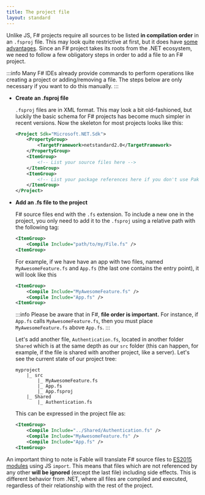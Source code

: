 ```yaml
---
title: The project file
layout: standard
---
```


Unlike JS, F# projects require all sources to be listed **in compilation order** in an `.fsproj` file. This may look quite restrictive at first, but it does have [some advantages](https://fsharpforfunandprofit.com/posts/cyclic-dependencies/).
Since an F# project takes its roots from the .NET ecosystem, we need to follow a few obligatory steps in order to add a file to an F# project.

:::info
Many F# IDEs already provide commands to perform operations like creating a project or adding/removing a file. The steps below are only necessary if you want to do this manually.
:::

<ul class="textual-steps">
<li>

**Create an .fsproj file**

`.fsproj` files are in XML format. This may look a bit old-fashioned, but luckily the basic schema for F# projects has become much simpler in recent versions. Now the skeleton for most projects looks like this:

```xml
<Project Sdk="Microsoft.NET.Sdk">
    <PropertyGroup>
        <TargetFramework>netstandard2.0</TargetFramework>
    </PropertyGroup>
    <ItemGroup>
        <!-- List your source files here -->
    </ItemGroup>
    <ItemGroup>
        <!-- List your package references here if you don't use Paket -->
    </ItemGroup>
</Project>
```

</li>

<li>

**Add an .fs file to the project**

F# source files end with the `.fs` extension. To include a new one in the project, you only need to add it to the `.fsproj` using a relative path with the following tag:

```xml
<ItemGroup>
    <Compile Include="path/to/my/File.fs" />
<ItemGroup>
```

For example, if we have have an app with two files, named `MyAwesomeFeature.fs` and `App.fs` (the last one contains the entry point), it will look like this

```xml
<ItemGroup>
    <Compile Include="MyAwesomeFeature.fs" />
    <Compile Include="App.fs" />
<ItemGroup>
```

:::info
Please be aware that in F#, **file order is important.** For instance, if `App.fs` calls `MyAwesomeFeature.fs`, then you must place `MyAwesomeFeature.fs` above `App.fs`.
:::

Let's add another file, `Authentication.fs`, located in another folder `Shared` which is at the same depth as our `src` folder (this can happen, for example, if the file is shared with another project, like a server). Let's see the current state of our project tree:

```
myproject
    |_ src
        |_ MyAwesomeFeature.fs
        |_ App.fs
        |_ App.fsproj
    |_ Shared
        |_ Authentication.fs
```

This can be expressed in the project file as:

```xml
<ItemGroup>
    <Compile Include="../Shared/Authentication.fs" />
    <Compile Include="MyAwesomeFeature.fs" />
    <Compile Include="App.fs" />
<ItemGroup>
```

</li>
</ul>

An important thing to note is Fable will translate F# source files to [ES2015 modules](https://exploringjs.com/es6/ch_modules.html) using JS `import`. This means that files which are not referenced by any other **will be ignored** (except the last file) including side effects. This is different behavior from .NET, where all files are compiled and executed, regardless of their relationship with the rest of the project.
